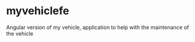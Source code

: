 # myvehiclefe
Angular version of my vehicle, application to help with the maintenance of the vehicle
